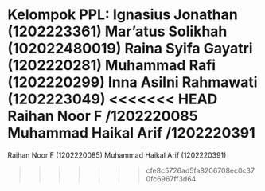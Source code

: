 Kelompok PPL:
Ignasius Jonathan (1202223361)
Mar’atus Solikhah (102022480019)
Raina Syifa Gayatri (1202220281)
Muhammad Rafi (1202220299)
Inna Asilni Rahmawati (1202223049)
<<<<<<< HEAD
Raihan Noor F /1202220085
Muhammad Haikal Arif /1202220391
=======
Raihan Noor F (1202220085)
Muhammad Haikal Arif (1202220391)

>>>>>>> cfe8c5726ad5fa8206708ec0c370fc6967ff3d64
